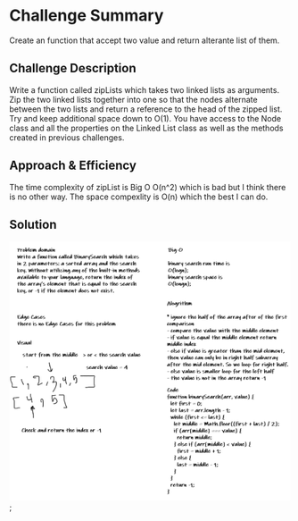 # Challenge Summary

Create an function that accept two value and return alterante list of them.

## Challenge Description

Write a function called zipLists which takes two linked lists as arguments. Zip the two linked lists together into one so that the nodes alternate between the two lists and return a reference to the head of the zipped list. Try and keep additional space down to O(1). You have access to the Node class and all the properties on the Linked List class as well as the methods created in previous challenges.

## Approach & Efficiency

The time complexity of zipList is Big O O(n^2) which is bad but I think there is no other way.
The space compexlity is O(n) which the best I can do.

## Solution

<!-- Embedded whiteboard image -->

![revers-array](../../../assets/array-binary-search.png);
